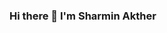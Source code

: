 ### Hi there 👋 I'm Sharmin Akther

<!--
**akthersr/akthersr** is a ✨ _special_ ✨ repository because its `README.md` (this file) appears on your GitHub profile.

Here are some ideas to get you started:

- 🔭 I’m currently working on some independent coding projects
- 🌱 I’m currently learning some online courses
- 👯 I’m looking to collaborate on ...
- 🤔 I’m looking for help with ...
- 💬 Ask me about my hobby
- 😄 Pronouns: She/her
- ⚡ Fun fact: ...

# Languages and Tools:
<img align="left" height="32" width="32" src="https://ico.now.sh/html/aaa"/> 
<img align="left" height="32" width="32" src="https://ico.now.sh/python/aaa"/> 
<img align="left" height="32" width="32" src="https://ico.now.sh/java/aaa"/> 
<img align="left" height="32" width="32" src="https://ico.now.sh/javascript/aaa"/> 
<img align="left" height="32" width="32" src="https://ico.now.sh/react/aaa"/> 
<img align="left" height="32" width="32" src="https://ico.now.sh/scikitlearn/aaa"/> 
<img align="left" height="32" width="32" src="https://ico.now.sh/postgresql/aaa"/>
<img align="left" height="32" width="32" src="https://ico.now.sh/amazonaws/aaa"/> 
<br /><br />

[linkedin]: https://www.linkedin.com/in/sharmin-akther-data-analyst/
[Email]: mailto:akthersr@gmail.com

.

